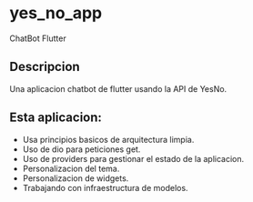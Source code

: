# yes_no_app

ChatBot Flutter

## Descripcion

Una aplicacion chatbot de flutter usando la API de YesNo.

## Esta aplicacion: 

- Usa principios basicos de arquitectura limpia.
- Uso de dio para peticiones get.
- Uso de providers para gestionar el estado de la aplicacion.
- Personalizacion del tema.
- Personalizacion de widgets.
- Trabajando con infraestructura de modelos.


